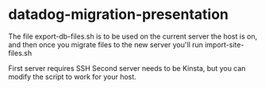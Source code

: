 # datadog-migration-presentation

The file export-db-files.sh is to be used on the current server the host is on, and then once you migrate files to the new server you'll run import-site-files.sh

First server requires SSH
Second server needs to be Kinsta, but you can modify the script to work for your host.
